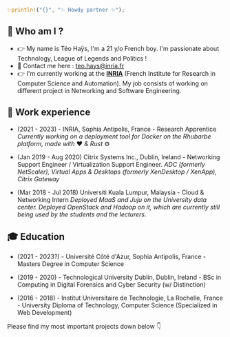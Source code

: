 ```rust
✨println!("{}", "✨ Howdy partner ✨");
```
## 🔎 Who am I ?
- 👉 My name is Téo Haÿs, I'm a 21 y/o French boy. I'm passionate about Technology, League of Legends and Politics !
- 📧 Contact me here : teo.hays@inria.fr
- 👉 I'm currently working at the [**INRIA**](https://en.wikipedia.org/wiki/French_Institute_for_Research_in_Computer_Science_and_Automation "French Institute for Research in Computer Science and Automation") (French Institute for Research in Computer Science and Automation). My job consists of working on different project in Networking and Software Engineering.

## 👔 Work experience
- (2021 - 2023) - INRIA, Sophia Antipolis, France - Research Apprentice
*Currently working on a deployment tool for Docker on the Rhubarbe platform, made with* ❤️ *& Rust* ⚙️

- (Jan 2019 - Aug 2020) Citrix Systems Inc., Dublin, Ireland - Networking Support Engineer / Virtualization Support Engineer.
*ADC (formerly NetScaler), Virtual Apps & Desktops (formerly XenDesktop / XenApp), Citrix Gateway*

- (Mar 2018 - Jul 2018) Universiti Kuala Lumpur, Malaysia - Cloud & Networking Intern
*Deployed MaaS and Juju on the University data center. Deployed OpenStack and Hadoop on it, which are currently still being used by the students and the lecturers.*

## 🎓 Education
- (2021 - 2023?) - Université Côté d'Azur, Sophia Antipolis, France - Masters Degree in Computer Science

- (2019 - 2020) - Technological University Dublin, Dublin, Ireland - BSc in Computing in Digital Forensics and Cyber Security (w/ Distinction)

- (2016 - 2018) - Institut Universitaire de Technologie, La Rochelle, France - University Diploma of Technology, Computer Science (Specialized in Web Development)

Please find my most important projects down below 👇
